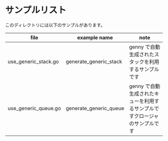 # サンプルリスト

このディレクトリには以下のサンプルがあります。

|file|example name|note|
|----|------------|----|
|use\_generic\_stack.go|generate\_generic\_stack|genny で自動生成されたスタックを利用するサンプルです|
|use\_generic\_queue.go|generate\_generic\_queue|genny で自動生成されたキューを利用するサンプルですクロージャのサンプルです|

